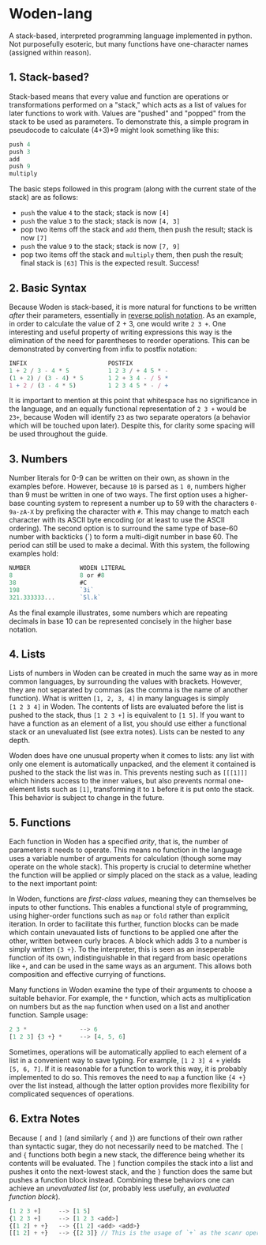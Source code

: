 # Woden-lang
A stack-based, interpreted programming language implemented in python.
Not purposefully esoteric, but many functions have one-character names (assigned within reason).

## 1. Stack-based?
Stack-based means that every value and function are operations or transformations performed on a "stack," which acts as a list of values for later
functions to work with. Values are "pushed" and "popped" from the stack to be used as parameters. To demonstrate this, a simple
program in pseudocode to calculate (4+3)*9 might look something like this:
```javascript
push 4
push 3
add
push 9
multiply
```
The basic steps followed in this program (along with the current state of the stack) are as follows:
* `push` the value `4` to the stack; stack is now `[4]`
* `push` the value `3` to the stack; stack is now `[4, 3]`
* pop two items off the stack and `add` them, then push the result; stack is now `[7]`
* `push` the value `9` to the stack; stack is now `[7, 9]`
* pop two items off the stack and `multiply` them, then push the result; final stack is `[63]`
This is the expected result. Success!


## 2. Basic Syntax

Because Woden is stack-based, it is more natural for functions to be written _after_ their parameters, essentially in [reverse polish notation](https://en.wikipedia.org/wiki/Reverse_Polish_notation).
As an example, in order to calculate the value of 2 + 3, one would write `2 3 +`. 
One interesting and useful property of writing expressions this way is the elimination of the need for parentheses to reorder operations.
This can be demonstrated by converting from infix to postfix notation:
```javascript
INFIX                       POSTFIX
1 + 2 / 3 - 4 * 5           1 2 3 / + 4 5 * -
(1 + 2) / (3 - 4) * 5       1 2 + 3 4 - / 5 *
1 + 2 / (3 - 4 * 5)         1 2 3 4 5 * - / +
```

It is important to mention at this point that
whitespace has no significance in the language, and an equally functional representation of `2 3 +` would be `23+`, because
Woden will identify `23` as two separate operators (a behavior which will be touched upon later). Despite this,
for clarity some spacing will be used throughout the guide.

## 3. Numbers

Number literals for 0-9 can be written on their own, as shown in the examples before.
However, because `10` is parsed as `1 0`, numbers higher than 9 must be written in one of two ways.
The first option uses a higher-base counting system to represent a number up to 59 with the characters `0-9a-zA-X`
by prefixing the character with `#`. This may change to match each character with its ASCII byte encoding
(or at least to use the ASCII ordering). The second option is to surround the same type of base-60 number with backticks (`)
to form a multi-digit number in base 60. The period can still be used to make a decimal. 
With this system, the following examples hold:
```javascript
NUMBER              WODEN LITERAL
8                   8 or #8
38                  #C
198                 `3i`
321.333333...       `5l.k`
```
As the final example illustrates, some numbers which are repeating decimals in base 10 can be represented concisely in the
higher base notation.

## 4. Lists

Lists of numbers in Woden can be created in much the same way as in more common languages,
by surrounding the values with brackets. However, they are not separated by commas (as the comma is the name of another function).
What is written `[1, 2, 3, 4]` in many languages is simply `[1 2 3 4]` in Woden. The contents of lists are evaluated before the
list is pushed to the stack, thus `[1 2 3 +]` is equivalent to `[1 5]`. If you want to have a function as an element of a list,
you should use either a functional stack or an unevaluated list (see extra notes). Lists can be nested to any depth.

Woden does have one unusual property when it comes to lists: any list with only one element is automatically unpacked, and the
element it contained is pushed to the stack the list was in. 
This prevents nesting such as `[[[1]]]` which hinders access to the inner values,
but also prevents normal one-element lists such as `[1]`, transforming it to `1` before it is put onto the stack. This behavior
is subject to change in the future.


## 5. Functions

Each function in Woden has a specified *arity*, that is, the number of parameters it needs to operate. This means no function
in the language uses a variable number of arguments for calculation (though some may operate on the whole stack). This
property is crucial to determine whether the function will be applied or simply placed on the stack as a value, leading
to the next important point:

In Woden, functions are *first-class values*, meaning
they can themselves be inputs to other functions. This enables a functional style of programming, using higher-order
functions such as `map` or `fold` rather than explicit iteration. In order to facilitate this further, function blocks can be made
which contain unevauated lists of functions to be applied one after the other, written between curly braces.
A block which adds 3 to a number is simply written `{3 +}`. To the interpreter,
this is seen as an inseperable function of its own,  indistinguishable in that regard from basic operations like `+`,
and can be used in the same ways as an argument. This allows both composition and effective currying of functions.

Many functions in Woden examine the type of their arguments to choose a suitable behavior. For example, the `*` function, which
acts as multiplication on numbers but as the `map` function when used on a list and another function. Sample usage:
```javascript
2 3 *               --> 6
[1 2 3] {3 +} *     --> [4, 5, 6]
```

Sometimes, operations will be automatically applied to each
element of a list in a convenient way to save typing. For example, `[1 2 3] 4 +` yields `[5, 6, 7]`.
If it is reasonable for a function to work this way, it is probably implemented to do so.
This removes the need to `map` a function like `{4 +}` over the list instead,
although the latter option provides more flexibility for complicated sequences of operations.

## 6. Extra Notes

Because `[` and `]` (and similarly `{` and `}`) are functions of their own rather than syntactic sugar, they do not necessarily
need to be matched. The `[` and `{` functions both begin a new stack, the difference being whether its contents will be evaluated.
The `]` function compiles the stack into a list and pushes it onto the next-lowest stack,
and the `}` function does the same but pushes a function block instead. 
Combining these behaviors one can achieve an *unevaluated list* (or, probably less usefully, an *evaluated function block*).
```javascript
[1 2 3 +]     --> [1 5]
{1 2 3 +]     --> [1 2 3 <add>]
{[1 2] + +}   --> {[1 2] <add> <add>}
[[1 2] + +}   --> {[2 3]} // This is the usage of `+` as the scanr operator
```
